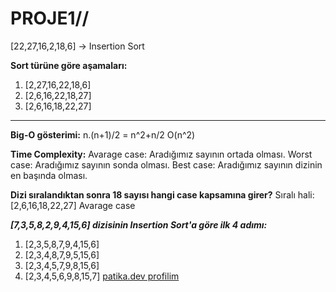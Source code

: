 # PROJE1//

[22,27,16,2,18,6] -> Insertion Sort

**Sort türüne göre aşamaları:**
1. [2,27,16,22,18,6]
2. [2,6,16,22,18,27]
3. [2,6,16,18,22,27]

***

**Big-O gösterimi:**
n.(n+1)/2 = n^2+n/2
O(n^2)

**Time Complexity:**
Avarage case: Aradığımız sayının ortada olması.
Worst case: Aradığımız sayının sonda olması.
Best case: Aradığımız sayının dizinin en başında olması.

**Dizi sıralandıktan sonra 18 sayısı hangi case kapsamına girer?**
Sıralı hali: [2,6,16,18,22,27]
Avarage case

***[7,3,5,8,2,9,4,15,6] dizisinin Insertion Sort'a göre ilk 4 adımı:***
1. [2,3,5,8,7,9,4,15,6]
2. [2,3,4,8,7,9,5,15,6]
3. [2,3,4,5,7,9,8,15,6]
4. [2,3,4,5,6,9,8,15,7]
[patika.dev profilim](https://app.patika.dev/canergltk)
